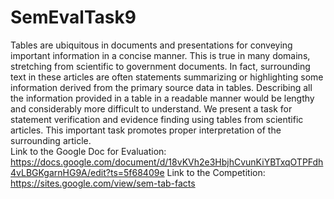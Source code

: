# SemEvalTask9
Tables are ubiquitous in documents and presentations for conveying important information in a concise manner. This is true in many domains, stretching from scientific to government documents.  In fact,  surrounding text in these articles are often statements summarizing or highlighting some information derived from the primary source data in tables. Describing all the information provided in a table in a readable manner would be lengthy and considerably more difficult to understand. We present a task for statement verification and evidence finding using tables from scientific articles. This important task promotes proper interpretation of the surrounding article.  
Link to the Google Doc for Evaluation: https://docs.google.com/document/d/18vKVh2e3HbjhCvunKiYBTxqOTPFdh4vLBGKgarnHG9A/edit?ts=5f68409e
Link to the Competition: https://sites.google.com/view/sem-tab-facts
